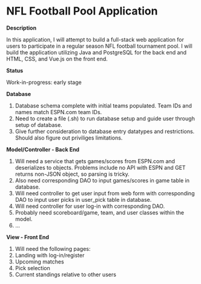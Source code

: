 # NFL Football Pool Application

**Description**

In this application, I will attempt to build a full-stack web application for users to participate in a regular season NFL football tournament pool. I will build the application utilizing Java and PostgreSQL for the back end and HTML, CSS, and Vue.js on the front end.

**Status**

Work-in-progress: early stage

**Database**

1. Database schema complete with initial teams populated. Team IDs and names match ESPN.com team IDs.
  1. Need to create a file (.sh) to run database setup and guide user through setup of database.
  2. Give further consideration to database entry datatypes and restrictions. Should also figure out priviliges limitations.

**Model/Controller - Back End**

1. Will need a service that gets games/scores from ESPN.com and deserializes to objects. Problems include no API with ESPN and GET returns non-JSON object, so parsing is tricky.
  1. Also need corresponding DAO to input games/scores in game table in database.
2. Will need controller to get user input from web form with corresponding DAO to input user picks in user_pick table in database.
3. Will need controller for user log-in with corresponding DAO.
4. Probably need scoreboard/game, team, and user classes within the model.
5. ...

**View - Front End**

1. Will need the following pages: 
  1. Landing with log-in/register
  2. Upcoming matches
  3. Pick selection
  4. Current standings relative to other users
